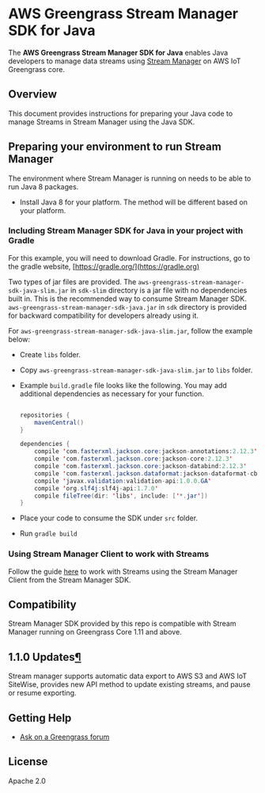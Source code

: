 # AWS Greengrass Stream Manager SDK for Java

The **AWS Greengrass Stream Manager SDK for Java** enables Java developers to manage data streams using [Stream
 Manager](https://docs.aws.amazon.com/greengrass/v2/developerguide/manage-data-streams.html) on AWS IoT Greengrass core.

## Overview

This document provides instructions for preparing your Java code to manage Streams in Stream Manager using the Java SDK.

## Preparing your environment to run Stream Manager

The environment where Stream Manager is running on needs to be able to run Java 8 packages.

*   Install Java 8 for your platform. The method will be different based on your platform.

### Including Stream Manager SDK for Java in your project with Gradle

For this example, you will need to download Gradle. For instructions, go to the gradle website, [https://gradle.org/](https://gradle.org)

Two types of jar files are provided. The `aws-greengrass-stream-manager-sdk-java-slim.jar` in `sdk-slim` directory is a 
jar file with no dependencies built in. This is the recommended way to consume Stream Manager SDK. `aws-greengrass-stream-manager-sdk-java.jar` in
`sdk` directory is provided for backward compatibility for developers already using it.

For `aws-greengrass-stream-manager-sdk-java-slim.jar`, follow the example below:

*   Create `libs` folder.
*   Copy `aws-greengrass-stream-manager-sdk-java-slim.jar` to `libs` folder.
*   Example `build.gradle` file looks like the following. You may add additional dependencies as necessary for your function.  

    ```java  

    repositories {  
        mavenCentral()  
    }  

    dependencies {  
        compile 'com.fasterxml.jackson.core:jackson-annotations:2.12.3'
        compile 'com.fasterxml.jackson.core:jackson-core:2.12.3'
        compile 'com.fasterxml.jackson.core:jackson-databind:2.12.3'
        compile 'com.fasterxml.jackson.dataformat:jackson-dataformat-cbor:2.12.3'
        compile 'javax.validation:validation-api:1.0.0.GA'
        compile 'org.slf4j:slf4j-api:1.7.0'
        compile fileTree(dir: 'libs', include: ['*.jar'])  
    }  

    ```

*   Place your code to consume the SDK under `src` folder.
*   Run `gradle build`

### Using Stream Manager Client to work with Streams

Follow the guide [here](https://docs.aws.amazon.com/greengrass/v2/developerguide/work-with-streams.html) to work
 with Streams using the Stream Manager Client from the Stream Manager SDK.

## Compatibility

Stream Manager SDK provided by this repo is compatible with Stream Manager running on Greengrass Core 1.11 and above.

<div class="Section" id="1.1.0updates">

## 1.1.0 Updates[¶](#1.1.0updates "Permalink to this headline")

Stream manager supports automatic data export to AWS S3 and AWS IoT SiteWise, provides new API method to update existing streams, and pause or resume exporting.

</div>

## Getting Help

*   [Ask on a Greengrass forum](https://forums.aws.amazon.com/forum.jspa?forumID=254)

## License

Apache 2.0